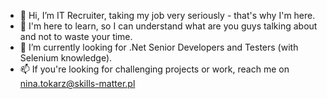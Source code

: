 - 👋 Hi, I’m IT Recruiter, taking my job very seriously - that's why I'm here.
- 👀 I'm here to learn, so I can understand what are you guys talking about and not to waste your time.
- 🌱 I’m currently looking for .Net Senior Developers and Testers (with Selenium knowledge).
- 📫 If you're looking for challenging projects or work, reach me on nina.tokarz@skills-matter.pl

<!---
Nyna03/Nyna03 is a ✨ special ✨ repository because its `README.md` (this file) appears on your GitHub profile.
You can click the Preview link to take a look at your changes.
--->
